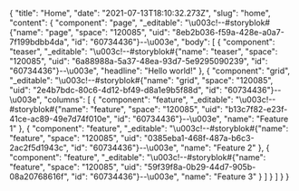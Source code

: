 {
  "title": "Home",
  "date": "2021-07-13T18:10:32.273Z",
  "slug": "home",
  "content": {
    "component": "page",
    "_editable": "\u003c!--#storyblok#{\"name\": \"page\", \"space\": \"120085\", \"uid\": \"8eb2b036-f59a-428e-a0a7-7f199bdbb4da\", \"id\": \"60734436\"}--\u003e",
    "body": [
      {
        "component": "teaser",
        "_editable": "\u003c!--#storyblok#{\"name\": \"teaser\", \"space\": \"120085\", \"uid\": \"6a88988a-5a37-48ea-93d7-5e9295090239\", \"id\": \"60734436\"}--\u003e",
        "headline": "Hello world!"
      },
      {
        "component": "grid",
        "_editable": "\u003c!--#storyblok#{\"name\": \"grid\", \"space\": \"120085\", \"uid\": \"2e4b7bdc-80c6-4d12-bf49-d8a1e9b5f88d\", \"id\": \"60734436\"}--\u003e",
        "columns": [
          {
            "component": "feature",
            "_editable": "\u003c!--#storyblok#{\"name\": \"feature\", \"space\": \"120085\", \"uid\": \"b13c7f82-e23f-41ce-ac89-49e7d74f010e\", \"id\": \"60734436\"}--\u003e",
            "name": "Feature 1"
          },
          {
            "component": "feature",
            "_editable": "\u003c!--#storyblok#{\"name\": \"feature\", \"space\": \"120085\", \"uid\": \"0385eba1-468f-487a-b6c3-2ac2f5d1943c\", \"id\": \"60734436\"}--\u003e",
            "name": "Feature 2"
          },
          {
            "component": "feature",
            "_editable": "\u003c!--#storyblok#{\"name\": \"feature\", \"space\": \"120085\", \"uid\": \"59f39f8a-0b29-44d7-905b-08a20768616f\", \"id\": \"60734436\"}--\u003e",
            "name": "Feature 3"
          }
        ]
      }
    ]
  }
}